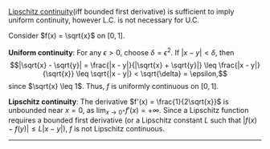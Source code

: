 
[Lipschitz continuity](https://en.wikipedia.org/wiki/Lipschitz_continuity#Properties)(iff bounded first derivative) is sufficient to imply uniform continuity, however L.C. is not necessary for U.C.


Consider $f(x) = \sqrt{x}$ on $[0,1]$. 

 **Uniform continuity**: For any $\epsilon > 0$, choose $\delta = \epsilon^2$. If $|x - y| < \delta$, then $$|\sqrt{x} - \sqrt{y}| = \frac{|x - y|}{|\sqrt{x} + \sqrt{y}|} \leq \frac{|x - y|}{\sqrt{x}} \leq \sqrt{|x - y|} < \sqrt{\delta} = \epsilon,$$ since $\sqrt{x} \leq 1$. Thus, $f$ is uniformly continuous on $[0,1]$.
  
 **Lipschitz continuity**: The derivative $f'(x) = \frac{1}{2\sqrt{x}}$ is unbounded near $x = 0$, as $\lim_{x \to 0^+} f'(x) = +\infty$. Since a Lipschitz function requires a bounded first derivative (or a Lipschitz constant $L$ such that $|f(x) - f(y)| \leq L|x - y|$), $f$ is not Lipschitz continuous.

---

